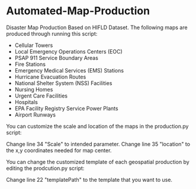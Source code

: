 # Automated-Map-Production
Disaster Map Production Based on HIFLD Dataset. The following maps are produced through running this script:

- Cellular Towers
- Local Emergency Operations Centers (EOC)
- PSAP 911 Service Boundary Areas
- Fire Stations
- Emergency Medical Services (EMS) Stations
- Hurricane Evacuation Routes
- National Shelter System (NSS) Facilities
- Nursing Homes
- Urgent Care Facilities
- Hospitals
- EPA Facility Registry Service Power Plants
- Airport Runways

You can customize the scale and location of the maps in the production.py script:

Change line 34 "Scale" to intended parameter.
Change line 35 "location" to the x,y coordinates needed for map center.

You can change the customized template of each geospatial production by editing the prodcution.py script:

Change line 22 "templatePath" to the template that you want to use.

